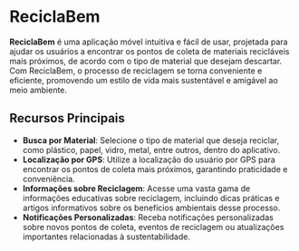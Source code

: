 # ReciclaBem

**ReciclaBem** é uma aplicação móvel intuitiva e fácil de usar, projetada para ajudar os usuários a encontrar os pontos de coleta de materiais recicláveis mais próximos, de acordo com o tipo de material que desejam descartar. Com ReciclaBem, o processo de reciclagem se torna conveniente e eficiente, promovendo um estilo de vida mais sustentável e amigável ao meio ambiente.

## Recursos Principais

- **Busca por Material**: Selecione o tipo de material que deseja reciclar, como plástico, papel, vidro, metal, entre outros, dentro do aplicativo.
- **Localização por GPS**: Utilize a localização do usuário por GPS para encontrar os pontos de coleta mais próximos, garantindo praticidade e conveniência.
- **Informações sobre Reciclagem**: Acesse uma vasta gama de informações educativas sobre reciclagem, incluindo dicas práticas e artigos informativos sobre os benefícios ambientais desse processo.
- **Notificações Personalizadas**: Receba notificações personalizadas sobre novos pontos de coleta, eventos de reciclagem ou atualizações importantes relacionadas à sustentabilidade.
